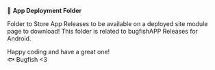 📁 **App Deployment Folder**

Folder to Store App Releases to be available on a deployed site module page to download! This folder is related to bugfishAPP Releases for Android.

Happy coding and have a great one!  
🐟 Bugfish <3